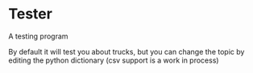 # Tester
A testing program

By default it will test you about trucks, but you can change the topic by editing the python dictionary (csv support is a work in process)
